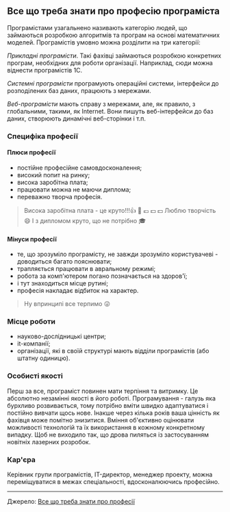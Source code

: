 ## Все що треба знати про професію програміста


Програмістами узагальнено називають категорію людей, що займаються розробкою алгоритмів та програм на основі математичних моделей. Програмістів умовно можна розділити на три категорії: 

*Прикладні програмісти*. Такі фахівці займаються розробкою конкретних програм, необхідних для роботи організації. Наприклад, сюди можна віднести програмістів 1С. 

*Системні програмісти* програмують операційні системи, інтерфейси до розподілених баз даних, працюють з мережами. 

*Веб-програмісти* мають справу з мережами, але, як правило, з глобальними, такими, як Internet. Вони пишуть веб-інтерфейси до баз даних, створюють динамічні веб-сторінки і т.п.


### Специфіка професії

 #### Плюси професії

 * постійне професійне самовдосконалення;
 * високий попит на ринку;
 * висока заробітна плата;
 * працювати можна не маючи диплома;
 * переважно творча професія.

> Висока заробітна плата - це круто!!!:thumbsup: :money_with_wings: :euro: :dollar: :dollar:
>  Люблю творчість :smile:
>  І з дипломом круто, що не потрібно :mortar_board:


#### Мінуси професії

 * те, що зрозуміло програмісту, не завжди зрозуміло користувачеві - доводиться багато пояснювати;
 * трапляється працювати в авральному режимі;
 * робота за комп'ютером погано позначається на здоров'ї;
 * і тут знаходиться місце рутині;
 * професія накладає відбиток на характер.

> Ну впринципі все терпимо :stuck_out_tongue_winking_eye:
 
### Місце роботи

 * науково-дослідницькі центри;
 * it-компанії;
 * організації, які в своїй структурі мають відділи програмістів (або штатну одиницю).


### Особисті якості

Перш за все, програміст повинен мати терпіння та витримку. Це абсолютно незамінні якості в його роботі. 
Програмування - галузь яка бурхливо розвивається, тому потрібно вміти швидко адаптуватися і постійно вивчати щось нове. Інакше через кілька років ваша цінність як фахівця може помітно знизитися. 
Вміння об'єктивно оцінювати можливості технологій та їх використання в кожному конкретному випадку. Щоб не виходило так, що дрова пиляться із застосуванням новітніх лазерних розробок.


### Кар'єра

Керівник групи програмістів, IT-директор, менеджер проекту, можна переміщуватися в межах спеціальності, вдосконалюючись професійно.

------

Джерело: [Все що треба знати про професії](https://sites.google.com/site/sucasniavtomobili/cikavi-fakti/top-10)
